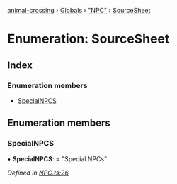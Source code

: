 [animal-crossing](../README.md) › [Globals](../globals.md) › ["NPC"](../modules/_npc_.md) › [SourceSheet](_npc_.sourcesheet.md)

# Enumeration: SourceSheet

## Index

### Enumeration members

* [SpecialNPCS](_npc_.sourcesheet.md#specialnpcs)

## Enumeration members

###  SpecialNPCS

• **SpecialNPCS**: = "Special NPCs"

*Defined in [NPC.ts:26](https://github.com/Norviah/animal-crossing/blob/3d769dc/module/types/NPC.ts#L26)*

